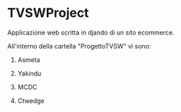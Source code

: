 # TVSWProject
Applicazione web scritta in djando di un sito ecommerce.

All'interno della cartella "ProgettoTVSW" vi sono:

1) Asmeta

2) Yakindu

3) MCDC

4) Ctwedge